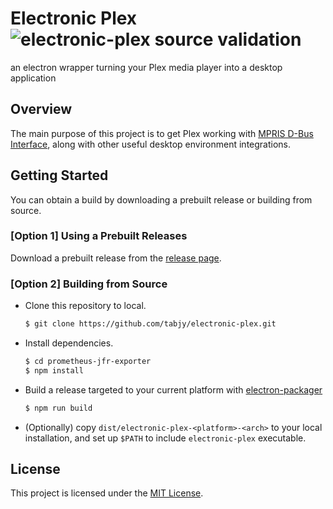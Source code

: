 # Electronic Plex ![electronic-plex source validation](https://github.com/tabjy/electronic-plex/workflows/electronic-plex%20source%20validation/badge.svg)

an electron wrapper turning your Plex media player into a desktop application

## Overview

The main purpose of this project is to get Plex working with [MPRIS D-Bus Interface](https://specifications.freedesktop.org/mpris-spec/2.2/), along with other useful desktop environment integrations.

## Getting Started

You can obtain a build by downloading a prebuilt release or building from source.

### [Option 1] Using a Prebuilt Releases

Download a prebuilt release from the [release page](https://github.com/tabjy/electronic-plex/releases).

### [Option 2] Building from Source

- Clone this repository to local.
  ```sh
  $ git clone https://github.com/tabjy/electronic-plex.git
  ```
- Install dependencies.
  ```sh
  $ cd prometheus-jfr-exporter
  $ npm install
  ```
- Build a release targeted to your current platform with [electron-packager](https://github.com/electron/electron-packager)
  ```sh
  $ npm run build
  ```
- (Optionally) copy `dist/electronic-plex-<platform>-<arch>` to your local installation, and set up `$PATH` to include `electronic-plex` executable.

## License

This project is licensed under the [MIT License](./LICENSE).
